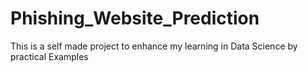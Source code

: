 # Phishing_Website_Prediction
This is a self made project to enhance my learning in Data Science by practical Examples
